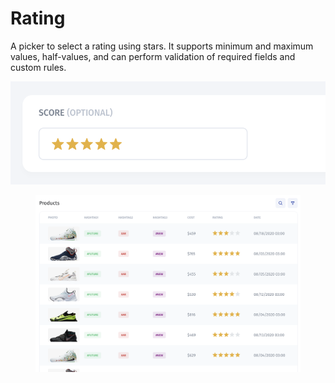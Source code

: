 # Rating

A picker to select a rating using stars. It supports minimum and maximum values, half-values, and can perform validation of required fields and custom rules.

![](<../../../../.gitbook/assets/image (8) (2).png>)

<figure><img src="../../../../.gitbook/assets/image (6) (1).png" alt=""><figcaption></figcaption></figure>

